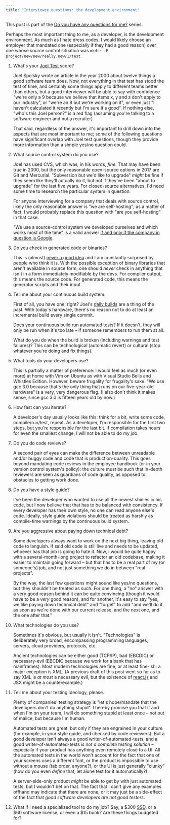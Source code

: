 ```yaml
---
title: "Interviewee questions: the development environment"
---
```

This post is part of the [Do you have any questions for me?](do-you-have-any-questions-for-me) series.

Perhaps the most important thing to me, as a developer, is the development
environment. As much as I hate dress codes, I would likely choose an employer
that mandated one (especially if they had a good reason) over one whose source
control situation was `mkdir -P project/new/new/really.new/1/test`.

1. What's your [Joel Test](https://www.joelonsoftware.com/2000/08/09/the-joel-test-12-steps-to-better-code/) score?

   Joel Spolsky wrote an article in the year 2000 about twelve things a good
software team does. Now, not everything in that test has stood the test of time,
and certainly some things apply to different teams better than others, but
a good interviewer will be able to say with confidence "we're only a 9 because
we believe that items x, y and z don't apply to our industry", or "we're an 8
but we're working on it", or even just "I haven't calculated it recently but
I'm sure it's good". If nothing else, "who's this Joel person?" is a red flag
(assuming you're talking to a software engineer and not a recruiter).

   That said, regardless of the answer, it's important to drill down into the
aspects that are most important to me; some of the following questions have
significant overlap with Joel test questions, though they provide more
information than a simple yes/no question could.

2. What source control system do you use?

   Joel has used CVS, which was, in his words, *fine*. That may have been true
in 2000, but the only reasonable open-source options in 2017 are Git and
Mercurial.  "Subversion but we'd like to upgrade" *might* be fine if they seem
like they'll actually do it, but not if they've been "about to upgrade" for the
last five years. For closed-source alternatives, I'd need some time to
research the particular system in question.

   For anyone interviewing for a company that deals with source control, likely
the only reasonable answer is "we are self-hosting"; as a matter of fact, I
would probably replace this question with "are you self-hosting" in that case.

   "We use a source-control system we developed ourselves and which works most
of the time" is a valid answer [if and only if the company in question is
Google](https://youtu.be/W71BTkUbdqE).

3. Do you check in generated code or binaries?

   This is (almost) [never a good idea](generated-code-in-source-control) and I
am constantly surprised by people who think it is. With the possible exception
of binary libraries that aren't available in source form, one should *never*
check in anything that isn't in a form immediately modifiable by the devs. For
compiler output, this means the source code. For generated code, this means the
generator scripts and their input.

4. Tell me about your continuous build system.

   First of all, you have one, right? Joel's [daily
builds](https://www.joelonsoftware.com/2001/01/27/daily-builds-are-your-friend/)
are a thing of the past. With today's hardware, there's no reason not to do at
least an incremental build every single commit.

   Does your continuous build run automated tests? If it doesn't, they will
only be run when it's too late &ndash; if someone remembers to run them at all.

   What do you do when the build is broken (including warnings and test
failures)? This can be technological (automatic revert) or cultural (stop
whatever you're doing and fix things).

5. What tools do your developers use?

   This is partially a matter of preference: I would feel as much (or even more)
at home with Vim on Ubuntu as with Visual Studio Bells and Whistles Edition.
However, beware frugality for frugality's sake. "We use gcc 3.0 because that's
the only thing that runs on our five-year-old hardware" is a very, very
dangerous flag. (I also don't think it makes sense, since gcc 3.0 is fifteen
years old by now.)

6. How fast can you iterate?

   A developer's day usually looks like this: think for a bit, write some code,
compile/run/test, repeat. As a developer, I'm responsible for the first two
steps, but you're responsible for the last bit. If compilation takes hours for
even the smallest change, I will not be able to do my job.

7. Do you do code reviews?

   A second pair of eyes can make the difference between unreadable and/or buggy
code and code that is production-quality. This goes beyond mandating code
reviews in the employee handbook (or in your version control system's policy):
the culture must be such that in-depth reviewers are seen as guardians of code
quality, as opposed to obstacles to getting work done.

8. Do you have a style guide?

   I've been the developer who wanted to use all the newest shinies in his code,
but I now believe that that has to be balanced with consistency. If every
developer has their own style, no one can read anyone else's code.  Ideally,
style guide violations should be treated as harshly as compile-time warnings by
the continuous build system.

9. Are you aggressive about paying down technical debt?

   Some developers always want to work on the next big thing, leaving old code
to languish. If said old code is still live and needs to be updated, whoever has
that job is going to hate it. Now, I would be quite happy with a
several-month-long project to refactor an old codebase, making it easier to
maintain going forward &ndash; but that has to be a real part of my (or
someone's) job, and not just something we do in between "real projects".

   By the way, the last few questions might sound like yes/no questions, but
they shouldn't be treated as such. For one thing, a "no" answer with a very
good reason behind it can be quite convincing (though it would have to be a
*very* good reason), and for another, it's easy to say "yes, we like paying
down technical debt" and "forget" to add "and we'll do it as soon as we're done
with our current release, and the next one, and the one after that."

1. What technologies do you use?

   Sometimes it's obvious, but usually it isn't. "Technologies" is deliberately
very broad, encompassing programming languages, servers, cloud providers,
protocols, etc.

   Ancient technologies can be either good (TCP/IP), bad (EBCDIC) or
necessary-evil (EBCDIC because we work for a bank that has mainframes).  Most
modern technologies are fine, or at least fine-ish; a major exception is XML.
(A previous draft of this post went so far as to say XML is *at most* a
necessary evil, but the existence of
[react.js](https://facebook.github.io/react/) and JSX might be a
counterexample.)

1. Tell me about your testing ideology, please.

   Plenty of companies' testing strategy is "let's hope/mandate that the
developers don't do anything stupid". I hereby promise you that if and when I'm
on your team, I will do something stupid at least once  &ndash; not out of
malice, but because I'm human.

   Automated tests are great, but only if they are engrained in your culture
(for example, in your style guide, and checked by code reviewers). But a good
developer isn't always a good writer-of-automated-tests, and a good
writer-of-automated-tests *is not a complete testing solution* &ndash;
especially if your product has anything even remotely close to a UI. All the
automated tests in the world won't account for the fact that one of your screens
uses a different font, or the product is impossible to use without a mouse (tab
order, anyone?), or the UI is just generally "clunky" (how do you even *define*
that, let alone test for it automatically?).

   A server-side-only product *might* be able to get by with just automated tests,
but I wouldn't bet on that. The fact that I can't give any examples offhand may
indicate that there are none, or it may just be a side-effect of the fact that
*good software developers are not good testers*.

1. What if I need a specialized tool to do my job? Say, a $300
   [SSD](git-large-objects), or a $60 software license, or even a $15 book? Are
these things budgeted for?
